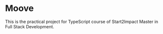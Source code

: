 # Moove
This is the practical project for TypeScript course of Start2Impact Master in Full Stack Development.
